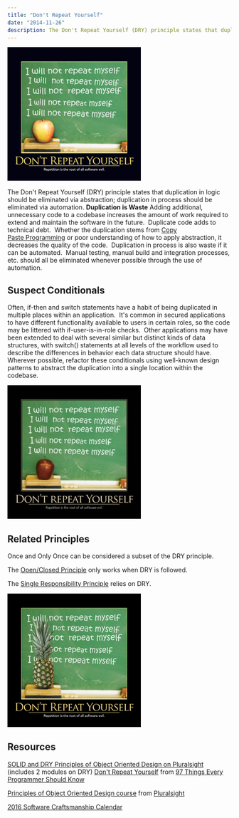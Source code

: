 ```yaml
---
title: "Don't Repeat Yourself"
date: "2014-11-26"
description: The Don't Repeat Yourself (DRY) principle states that duplication in logic should be eliminated via abstraction; duplication in process should be eliminated via automation.
---
```


[![Don't Repeat Yourself](images/DontRepeatYourself-400x400-300x300.png)](http://deviq.com/wp-content/uploads/DontRepeatYourself-400x400.png)

The Don't Repeat Yourself (DRY) principle states that duplication in logic should be eliminated via abstraction; duplication in process should be eliminated via automation. **Duplication is Waste** Adding additional, unnecessary code to a codebase increases the amount of work required to extend and maintain the software in the future.  Duplicate code adds to technical debt.  Whether the duplication stems from [Copy Paste Programming](http://deviq.com/copy-paste-programming) or poor understanding of how to apply abstraction, it decreases the quality of the code.  Duplication in process is also waste if it can be automated.  Manual testing, manual build and integration processes, etc. should all be eliminated whenever possible through the use of automation.

## Suspect Conditionals

Often, if-then and switch statements have a habit of being duplicated in multiple places within an application.  It's common in secured applications to have different functionality available to users in certain roles, so the code may be littered with if-user-is-in-role checks.  Other applications may have been extended to deal with several similar but distinct kinds of data structures, with switch() statements at all levels of the workflow used to describe the differences in behavior each data structure should have.  Wherever possible, refactor these conditionals using well-known design patterns to abstract the duplication into a single location within the codebase.

[![DontRepeatYourself](images/DontRepeatYourself-300x300.jpg)](http://deviq.com/wp-content/uploads/2014/11/DontRepeatYourself.jpg)

## Related Principles

Once and Only Once can be considered a subset of the DRY principle.

The [Open/Closed Principle](http://deviq.com/open-closed-principle) only works when DRY is followed.

The [Single Responsibility Principle](http://deviq.com/single-responsibility-principle) relies on DRY.

[![DontRepeatYourself](images/Dont-Repeat-Repeat-Yourself_990x990-300x300.png)](http://deviq.com/wp-content/uploads/2014/11/DontRepeatYourself.jpg)

## Resources

[SOLID and DRY Principles of Object Oriented Design on Pluralsight](http://bit.ly/SOLID-OOP) (includes 2 modules on DRY) [Don't Repeat Yourself](http://programmer.97things.oreilly.com/wiki/index.php/Don%27t_Repeat_Yourself) from [97 Things Every Programmer Should Know](http://amzn.to/z5LNUC)

[Principles of Object Oriented Design course](http://www.pluralsight-training.net/microsoft/Courses/TableOfContents?courseName=principles-oo-design) from [Pluralsight](http://bit.ly/PS-TryFree)

[2016 Software Craftsmanship Calendar](http://amzn.to/1NI2m22)
